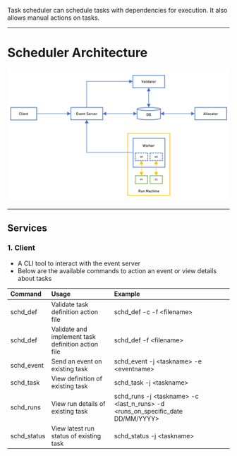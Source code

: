 Task scheduler can schedule tasks with dependencies for execution. It also allows manual actions on tasks.

---

# Scheduler Architecture

![scheduler arch](/img/sched_arch.png)

---

## Services
### 1. Client
* A CLI tool to interact with the event server
* Below are the available commands to action an event or view details about tasks

| Command | Usage | Example |
|:--- |:--- |:--- |
| schd_def | Validate task definition action file | schd_def -c -f \<filename\> |
| schd_def | Validate and implement task definition action file | schd_def -f \<filename\> |
| schd_event | Send an event on existing task | schd_event -j \<taskname\> -e \<eventname\> |
| schd_task | View definition of existing task | schd_task -j \<taskname\> |
| schd_runs | View run details of existing task | schd_runs -j \<taskname\> -c \<last_n_runs\> -d \<runs_on_specific_date DD\/MM\/YYYY\> |
| schd_status | View latest run status of existing task | schd_status -j \<taskname\> |
